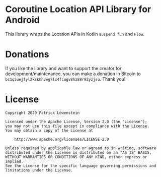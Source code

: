 # Coroutine Location API Library for Android

This library wraps the Location APIs in Kotlin `suspend fun` and `Flow`.

# Donations

If you like the library and want to support the creator for development/maintenance, you can make a donation in Bitcoin to `bc1q5uejfyl2kskhhveg7lx4fcwgv8hz88r92yzjsu`. Thank you!

# License

	Copyright 2020 Patrick Löwenstein

	Licensed under the Apache License, Version 2.0 (the "License");
	you may not use this file except in compliance with the License.
	You may obtain a copy of the License at

	    http://www.apache.org/licenses/LICENSE-2.0

	Unless required by applicable law or agreed to in writing, software
	distributed under the License is distributed on an "AS IS" BASIS,
	WITHOUT WARRANTIES OR CONDITIONS OF ANY KIND, either express or implied.
	See the License for the specific language governing permissions and
	limitations under the License.
